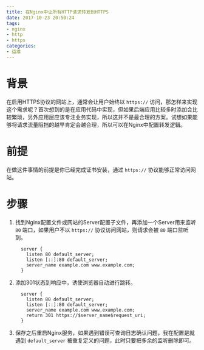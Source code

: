 ```yaml
---
title: 在Nginx中让所有HTTP请求转发到HTTPS
date: 2017-10-23 20:50:24
tags:
- nginx
- http
- https
categories:
- 运维
---
```


# 背景

在启用HTTPS协议的网站上，通常会让用户始终以 `https://` 访问，那怎样来实现这个需求呢？首次想到的是在应用代码中实现，但如果后端应用比较多时添加会比较繁琐，另外应用层应该专注业务实现，所以这并不是最合理的方案。试想如果能够将请求流量阻挡的越早肯定会越合理，所以可以在Nginx中配置转发逻辑。

# 前提

在做这件事情的前提是你已经完成证书安装，通过 `https://` 协议能够正常访问网站。

<!-- more -->

# 步骤


1. 找到Nginx配置文件或网站的Server配置子文件，再添加一个Server用来监听 `80` 端口，如果用户不以 `https://` 协议访问网站，则请求会被 `80` 端口监听到。
    ```nginx
      server {
        listen 80 default_server;
        listen [::]:80 default_server;
        server_name example.com www.example.com;
      }
    ```
1. 添加301状态到响应中，诱使浏览器自动进行跳转。
    ```nginx
      server {
        listen 80 default_server;
        listen [::]:80 default_server;
        server_name example.com www.example.com;
        return 301 https://$server_name$request_uri;
      }
    ```
1. 保存之后重启Nginx服务，如果遇到错误可查询日志确认问题，我在配置是就遇到 `default_server` 被重复定义的问题，此时只要把多余的监听删除即可。
